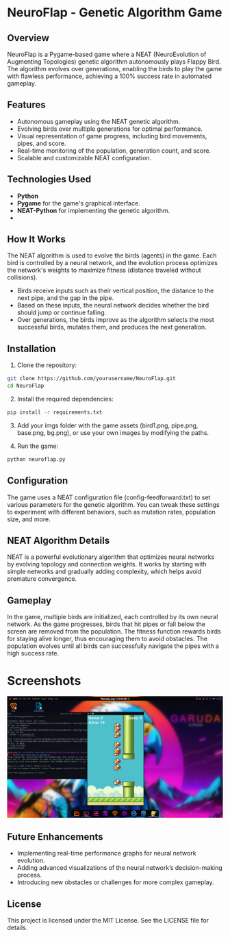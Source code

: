   # NeuroFlap - Genetic Algorithm Game
  
## Overview

NeuroFlap is a Pygame-based game where a NEAT (NeuroEvolution of Augmenting Topologies) genetic algorithm autonomously plays Flappy Bird. The algorithm evolves over generations, enabling the birds to play the game with flawless performance, achieving a 100% success rate in automated gameplay.

## Features

- Autonomous gameplay using the NEAT genetic algorithm.
- Evolving birds over multiple generations for optimal performance.
- Visual representation of game progress, including bird movements, pipes, and score.
- Real-time monitoring of the population, generation count, and score.
- Scalable and customizable NEAT configuration.

## Technologies Used

- **Python**
- **Pygame** for the game's graphical interface.
- **NEAT-Python** for implementing the genetic algorithm.
- 
## How It Works

The NEAT algorithm is used to evolve the birds (agents) in the game. Each bird is controlled by a neural network, and the evolution process optimizes the network's weights to maximize fitness (distance traveled without collisions).

- Birds receive inputs such as their vertical position, the distance to the next pipe, and the gap in the pipe.
- Based on these inputs, the neural network decides whether the bird should jump or continue falling.
- Over generations, the birds improve as the algorithm selects the most successful birds, mutates them, and produces the next generation.

## Installation
1. Clone the repository:
  ```Bash
  git clone https://github.com/yourusername/NeuroFlap.git
  cd NeuroFlap
  ```
2. Install the required dependencies:
  ```bash
  pip install -r requirements.txt
  ```
3. Add your imgs folder with the game assets (bird1.png, pipe.png, base.png, bg.png), or use your own images by modifying the paths.

4. Run the game:
```bash
python neuroflap.py
```
## Configuration
The game uses a NEAT configuration file (config-feedforward.txt) to set various parameters for the genetic algorithm. You can tweak these settings to experiment with different behaviors, such as mutation rates, population size, and more.

## NEAT Algorithm Details
NEAT is a powerful evolutionary algorithm that optimizes neural networks by evolving topology and connection weights. It works by starting with simple networks and gradually adding complexity, which helps avoid premature convergence.

## Gameplay
In the game, multiple birds are initialized, each controlled by its own neural network. As the game progresses, birds that hit pipes or fall below the screen are removed from the population. The fitness function rewards birds for staying alive longer, thus encouraging them to avoid obstacles. The population evolves until all birds can successfully navigate the pipes with a high success rate.

#   Screenshots

![Gameplay Screenshot](screenshots/neuroflap.png)

## Future Enhancements
- Implementing real-time performance graphs for neural network evolution.
- Adding advanced visualizations of the neural network’s decision-making process.
- Introducing new obstacles or challenges for more complex gameplay.

## License
This project is licensed under the MIT License. See the LICENSE file for details.
